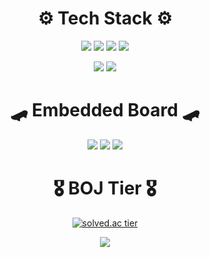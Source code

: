 <div align="center">
  
 
#  ⚙️ Tech Stack ⚙️
<img src="https://img.shields.io/badge/C++-blue?style={flat}&logo=Cplusplus&logoColor=white"/> <img src="https://img.shields.io/badge/C-blue?style={flat}&logo=C&logoColor=white"/> <img src="https://img.shields.io/badge/C%23-purple?style={flat}&logo=csharp&logoColor=white"/> <img src="https://img.shields.io/badge/Python-white?style={flat}&logo=python&logoColor=blue"/>  
  
  
<img src="https://img.shields.io/badge/Xamarin-skyblue?style={flat}&logo=Xamarin&logoColor=3498DB"/> <img src="https://img.shields.io/badge/MySQL-4479A1?style={flat}&logo=mysql&logoColor=white"/>  

#
#  🛹 Embedded Board 🛹
<img src="https://img.shields.io/badge/Arduino-00989d?style={flat}&logo=arduino&logoColor=white"/> <img src="https://img.shields.io/badge/Raspberry Pi-ff55aa?style={flat}&logo=raspberrypi&logoColor=black"/> <img src="https://img.shields.io/badge/OpenCR-4479A1?style={flat}&logo=stmicroelectronics&logoColor=white"/> 
  
 
#
#  🎖️ BOJ Tier 🎖️  
  
[![solved.ac tier](http://mazassumnida.wtf/api/v2/generate_badge?boj=a201801745)](https://solved.ac/a201801745)
  
  
  <img src="http://mazandi.herokuapp.com/api?handle=a201801745&theme=warm"/>
  
</div>


